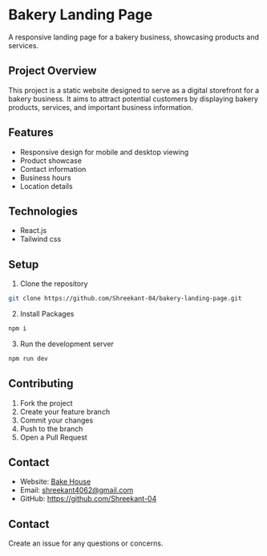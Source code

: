 # Bakery Landing Page

A responsive landing page for a bakery business, showcasing products and services.

## Project Overview

This project is a static website designed to serve as a digital storefront for a bakery business. It aims to attract potential customers by displaying bakery products, services, and important business information.

## Features

- Responsive design for mobile and desktop viewing
- Product showcase
- Contact information
- Business hours
- Location details

## Technologies

- React.js
- Tailwind css

## Setup

1. Clone the repository

```bash
git clone https://github.com/Shreekant-04/bakery-landing-page.git
```

2. Install Packages

```bash
npm i
```

3. Run the development server

```bash
npm run dev
```

## Contributing

1. Fork the project
2. Create your feature branch
3. Commit your changes
4. Push to the branch
5. Open a Pull Request

## Contact
- Website: [Bake House](https://bakery-landing-page-tau.vercel.app/)
- Email: shreekant4062@gmail.com
- GitHub: https://github.com/Shreekant-04


## Contact

Create an issue for any questions or concerns.
